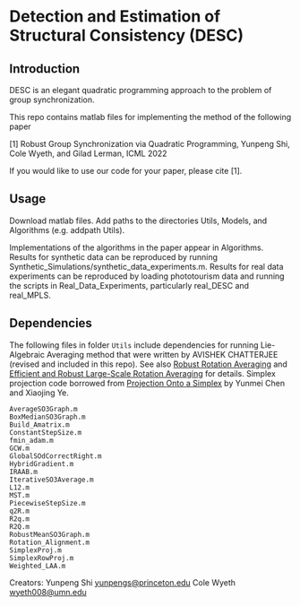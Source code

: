 # Detection and Estimation of Structural Consistency (DESC)

## Introduction

DESC is an elegant quadratic programming approach to the problem of group synchronization. 

This repo contains matlab files for implementing the method of the following paper

[1] Robust Group Synchronization via Quadratic Programming, Yunpeng Shi, Cole Wyeth, and Gilad Lerman, ICML 2022

If you would like to use our code for your paper, please cite [1]. 

## Usage

Download matlab files. Add paths to the directories Utils, Models, and Algorithms (e.g. addpath Utils). 

Implementations of the algorithms in the paper appear in Algorithms. Results for synthetic data can be reproduced by running Synthetic_Simulations/synthetic_data_experiments.m. Results for real data experiments can be reproduced by loading phototourism data and running the scripts in Real_Data_Experiments, particularly real_DESC and real_MPLS.

## Dependencies
The following files in folder ``Utils`` include dependencies for running Lie-Algebraic Averaging method that were written by AVISHEK CHATTERJEE (revised and included in this repo). See also [Robust Rotation Averaging](http://www.ee.iisc.ac.in/labs/cvl/papers/robustrelrotavg.pdf) and [Efficient and Robust Large-Scale Rotation Averaging](https://www.cv-foundation.org/openaccess/content_iccv_2013/papers/Chatterjee_Efficient_and_Robust_2013_ICCV_paper.pdf) for details. Simplex projection code borrowed from [Projection Onto a Simplex](https://arxiv.org/abs/1101.6081) by Yunmei Chen and Xiaojing Ye.
```
AverageSO3Graph.m
BoxMedianSO3Graph.m
Build_Amatrix.m
ConstantStepSize.m
fmin_adam.m
GCW.m
GlobalSOdCorrectRight.m
HybridGradient.m
IRAAB.m
IterativeSO3Average.m
L12.m
MST.m
PiecewiseStepSize.m
q2R.m
R2q.m
R2Q.m
RobustMeanSO3Graph.m
Rotation_Alignment.m
SimplexProj.m
SimplexRowProj.m
Weighted_LAA.m
```



Creators:
Yunpeng Shi
yunpengs@princeton.edu
Cole Wyeth
wyeth008@umn.edu
